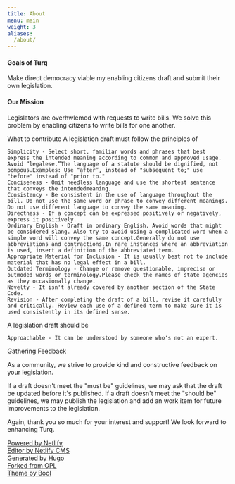 ```yaml
---
title: About
menu: main
weight: 3
aliases:
  /about/
---
```


#### Goals of Turq
Make direct democracy viable my enabling citizens draft and submit their own legislation.


#### Our Mission
Legislators are overhwlemed with requests to write bills. We solve this problem by enabling citizens to write bills for one another.
  
  What to contribute
A legislation draft must follow the principles of

    Simplicity - Select short, familiar words and phrases that best express the intended meaning according to common and approved usage. Avoid “legalese.”The language of a statute should be dignified, not pompous.Examples: Use “after”, instead of "subsequent to;" use "before" instead of "prior to."
    Conciseness - Omit needless language and use the shortest sentence that conveys the intendedmeaning.
    Consistency - Be consistent in the use of language throughout the bill. Do not use the same word or phrase to convey different meanings. Do not use different language to convey the same meaning.
    Directness - If a concept can be expressed positively or negatively, express it positively.
    Ordinary English - Draft in ordinary English. Avoid words that might be considered slang. Also try to avoid using a complicated word when a simple word will convey the same concept.Generally do not use abbreviations and contractions.In rare instances where an abbreviation is used, insert a definition of the abbreviated term.
    Appropriate Material for Inclusion - It is usually best not to include material that has no legal effect in a bill.
    Outdated Terminology - Change or remove questionable, imprecise or outmoded words or terminology.Please check the names of state agencies as they occasionally change.
    Novelty - It isn't already covered by another section of the State Code.
    Revision - After completing the draft of a bill, revise it carefully and critically. Review each use of a defined term to make sure it is used consistently in its defined sense.

A legislation draft should be

    Approachable - It can be understood by someone who's not an expert.

Gathering Feedback

As a community, we strive to provide kind and constructive feedback on your legislation.

If a draft doesn't meet the "must be" guidelines, we may ask that the draft be updated before it's published. If a draft doesn't meet the "should be" guidelines, we may publish the legislation and add an work item for future improvements to the legislation.

Again, thank you so much for your interest and support! We look forward to enhancing Turq.  



[Powered by Netlify](https://www.netlify.com/)  
[Editor by Netlify CMS](https://www.netlifycms.org/)  
[Generated by Hugo](https://gohugo.io/)  
[Forked from OPL](https://github.com/openpracticelibrary)  
[Theme by Bool](https://bool.netlify.app/)  
